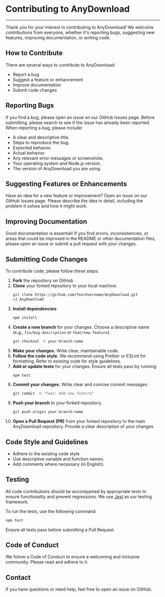 # Contributing to AnyDownload

---

Thank you for your interest in contributing to AnyDownload! We welcome contributions from everyone, whether it's reporting bugs, suggesting new features, improving documentation, or writing code.

## How to Contribute

There are several ways to contribute to AnyDownload:

*   Report a bug
*   Suggest a feature or enhancement
*   Improve documentation
*   Submit code changes

## Reporting Bugs

If you find a bug, please open an issue on our GitHub Issues page. Before submitting, please search to see if the issue has already been reported. When reporting a bug, please include:

*   A clear and descriptive title.
*   Steps to reproduce the bug.
*   Expected behavior.
*   Actual behavior.
*   Any relevant error messages or screenshots.
*   Your operating system and Node.js version.
*   The version of AnyDownload you are using.

## Suggesting Features or Enhancements

Have an idea for a new feature or improvement? Open an issue on our GitHub Issues page. Please describe the idea in detail, including the problem it solves and how it might work.

## Improving Documentation

Good documentation is essential! If you find errors, inconsistencies, or areas that could be improved in the README or other documentation files, please open an issue or submit a pull request with your changes.

## Submitting Code Changes

To contribute code, please follow these steps:

1.  **Fork** the repository on GitHub.
2.  **Clone** your forked repository to your local machine.
    ```bash
    git clone https://github.com/YourUsername/AnyDownload.git
    cd AnyDownload
    ```
3.  **Install dependencies**:
    ```bash
    npm install
    ```
4.  **Create a new branch** for your changes. Choose a descriptive name (e.g., `fix/bug-description` or `feat/new-feature`).
    ```bash
    git checkout -b your-branch-name
    ```
5.  **Make your changes.** Write clear, maintainable code.
6.  **Follow the code style.** We recommend using Prettier or ESLint for formatting. Refer to existing code for style guidelines.
7.  **Add or update tests** for your changes. Ensure all tests pass by running:
    ```bash
    npm test
    ```
8.  **Commit your changes.** Write clear and concise commit messages.
    ```bash
    git commit -m "feat: Add new feature"
    ```
9.  **Push your branch** to your forked repository.
    ```bash
    git push origin your-branch-name
    ```
10. **Open a Pull Request (PR)** from your forked repository to the main AnyDownload repository. Provide a clear description of your changes.

## Code Style and Guidelines

*   Adhere to the existing code style.
*   Use descriptive variable and function names.
*   Add comments where necessary (in English).

## Testing

All code contributions should be accompanied by appropriate tests to ensure functionality and prevent regressions. We use [Jest](https://jestjs.io/) as our testing framework.

To run the tests, use the following command:

```bash
npm test
```

Ensure all tests pass before submitting a Pull Request.

## Code of Conduct

We follow a Code of Conduct to ensure a welcoming and inclusive community. Please read and adhere to it.

## Contact

If you have questions or need help, feel free to open an issue on GitHub.